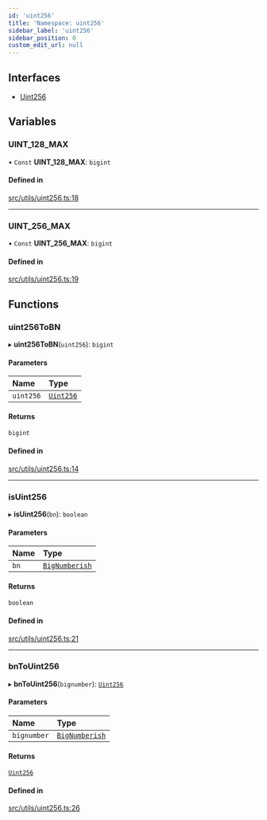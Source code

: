 ```yaml
---
id: 'uint256'
title: 'Namespace: uint256'
sidebar_label: 'uint256'
sidebar_position: 0
custom_edit_url: null
---
```


## Interfaces

- [Uint256](../interfaces/uint256.Uint256.md)

## Variables

### UINT_128_MAX

• `Const` **UINT_128_MAX**: `bigint`

#### Defined in

[src/utils/uint256.ts:18](https://github.com/notV4l/starknet.js/blob/c20c3bd/src/utils/uint256.ts#L18)

---

### UINT_256_MAX

• `Const` **UINT_256_MAX**: `bigint`

#### Defined in

[src/utils/uint256.ts:19](https://github.com/notV4l/starknet.js/blob/c20c3bd/src/utils/uint256.ts#L19)

## Functions

### uint256ToBN

▸ **uint256ToBN**(`uint256`): `bigint`

#### Parameters

| Name      | Type                                          |
| :-------- | :-------------------------------------------- |
| `uint256` | [`Uint256`](../interfaces/uint256.Uint256.md) |

#### Returns

`bigint`

#### Defined in

[src/utils/uint256.ts:14](https://github.com/notV4l/starknet.js/blob/c20c3bd/src/utils/uint256.ts#L14)

---

### isUint256

▸ **isUint256**(`bn`): `boolean`

#### Parameters

| Name | Type                                  |
| :--- | :------------------------------------ |
| `bn` | [`BigNumberish`](num.md#bignumberish) |

#### Returns

`boolean`

#### Defined in

[src/utils/uint256.ts:21](https://github.com/notV4l/starknet.js/blob/c20c3bd/src/utils/uint256.ts#L21)

---

### bnToUint256

▸ **bnToUint256**(`bignumber`): [`Uint256`](../interfaces/uint256.Uint256.md)

#### Parameters

| Name        | Type                                  |
| :---------- | :------------------------------------ |
| `bignumber` | [`BigNumberish`](num.md#bignumberish) |

#### Returns

[`Uint256`](../interfaces/uint256.Uint256.md)

#### Defined in

[src/utils/uint256.ts:26](https://github.com/notV4l/starknet.js/blob/c20c3bd/src/utils/uint256.ts#L26)
